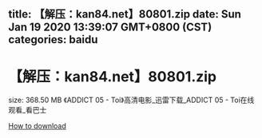 
title: 【解压：kan84.net】80801.zip
date: Sun Jan 19 2020 13:39:07 GMT+0800 (CST)    
categories: baidu
---

# 【解压：kan84.net】80801.zip
size: 368.50 MB
 《ADDICT 05 - Toi》高清电影_迅雷下载_ADDICT 05 - Toi在线观看_看巴士
 

[How to download](https://bpcam.bemobtrk.com/go/2ceec3aa-1ca2-46d6-b9ff-aaa5c184517c?jno=4085)